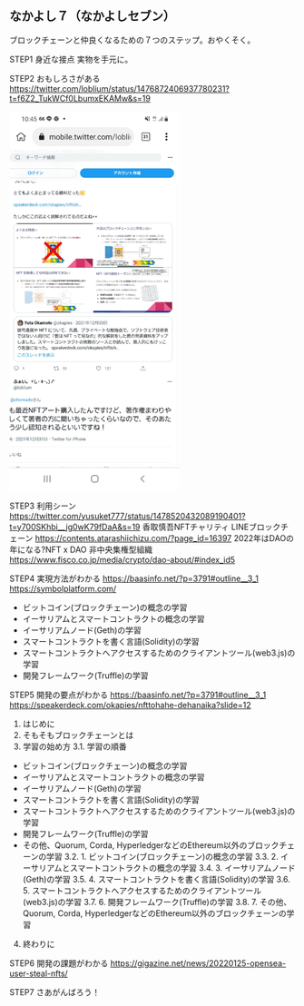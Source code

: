 ## なかよし７（なかよしセブン）

ブロックチェーンと仲良くなるための７つのステップ。おやくそく。

STEP1 身近な接点 実物を手元に。

STEP2 おもしろさがある https://twitter.com/loblium/status/1476872406937780231?t=f6Z2_TukWCf0LbumxEKAMw&s=19

<img width=300 src="./Screenshot_20220103-104542_Kiwi%20Browser.jpg"/>

STEP3 利用シーン
https://twitter.com/yusuket777/status/1478520432089190401?t=y700SKhbi__jg0wK79fDaA&s=19 
香取慎吾NFTチャリティ LINEブロックチェーン https://contents.atarashiichizu.com/?page_id=16397
2022年はDAOの年になる?NFT x DAO 非中央集権型組織 https://www.fisco.co.jp/media/crypto/dao-about/#index_id5

STEP4 実現方法がわかる https://baasinfo.net/?p=3791#outline__3_1 https://symbolplatform.com/
  - ビットコイン(ブロックチェーン)の概念の学習
  - イーサリアムとスマートコントラクトの概念の学習
  - イーサリアムノード(Geth)の学習
  - スマートコントラクトを書く言語(Solidity)の学習
  - スマートコントラクトへアクセスするためのクライアントツール(web3.js)の学習
  - 開発フレームワーク(Truffle)の学習

STEP5 開発の要点がわかる https://baasinfo.net/?p=3791#outline__3_1 https://speakerdeck.com/okapies/nfttohahe-dehanaika?slide=12

1. はじめに
2. そもそもブロックチェーンとは
3. 学習の始め方
3.1. 学習の順番
  - ビットコイン(ブロックチェーン)の概念の学習
  - イーサリアムとスマートコントラクトの概念の学習
  - イーサリアムノード(Geth)の学習
  - スマートコントラクトを書く言語(Solidity)の学習
  - スマートコントラクトへアクセスするためのクライアントツール(web3.js)の学習
  - 開発フレームワーク(Truffle)の学習
  - その他、Quorum, Corda, HyperledgerなどのEthereum以外のブロックチェーンの学習
3.2. 1. ビットコイン(ブロックチェーン)の概念の学習
3.3. 2. イーサリアムとスマートコントラクトの概念の学習
3.4. 3. イーサリアムノード(Geth)の学習
3.5. 4. スマートコントラクトを書く言語(Solidity)の学習
3.6. 5. スマートコントラクトへアクセスするためのクライアントツール(web3.js)の学習
3.7. 6. 開発フレームワーク(Truffle)の学習
3.8. 7. その他、Quorum, Corda, HyperledgerなどのEthereum以外のブロックチェーンの学習
4. 終わりに

STEP6 開発の課題がわかる https://gigazine.net/news/20220125-opensea-user-steal-nfts/

STEP7 さあがんばろう！

